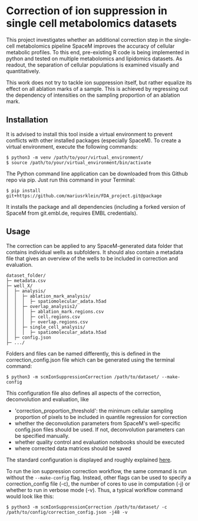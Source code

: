 # Correction of ion suppression in single cell metabolomics datasets

This project investigates whether an additional correction step in the single-cell metabolomics pipeline SpaceM improves the accuracy of cellular metabolic profiles. To this end, pre-existing R code is being implemented in python and tested on multiple metabolomics and lipidomics datasets. As readout, the separation of cellular populations is examined visually and quantitatively.

This work does not try to tackle ion suppression itself, but rather equalize its effect on all ablation marks of a sample. This is achieved by regressing out the dependency of intensities on the sampling proportion of an ablation mark.


## Installation

It is advised to install this tool inside a virtual environment to prevent conflicts with other installed packages (especially SpaceM).
To create a virtual environment, execute the following commands:

```
$ python3 -m venv /path/to/your/virtual_environment/
$ source /path/to/your/virtual_environment/bin/activate
```

The Python command line application can be downloaded from this Github repo via pip. Just run this command in your Terminal:
```
$ pip install git+https://github.com/mariusrklein/FDA_project.git@package
```

It installs the package and all dependencies (including a forked version of SpaceM from git.embl.de, requires EMBL credentials).

## Usage

The correction can be applied to any SpaceM-generated data folder that contains individual wells as subfolders. It should also contain a metadata file that gives an overview of the wells to be included in correction and evaluation.

```
dataset_folder/
├─ metadata.csv
├─ well_X/
│  ├─ analysis/
│  │  ├─ ablation_mark_analysis/
│  │  │  ├─ spatiomolecular_adata.h5ad
│  │  ├─ overlap_analysis2/
│  │  │  ├─ ablation_mark.regions.csv
│  │  │  ├─ cell.regions.csv
│  │  │  ├─ overlap.regions.csv
│  │  ├─ single_cell_analysis/
│  │  │  ├─ spatiomolecular_adata.h5ad
│  ├─ config.json
├─ .../
```

Folders and files can be named differently, this is defined in the correction_config.json file which can be generated using the terminal command:

```
$ python3 -m scmIonSuppressionCorrection /path/to/dataset/ --make-config
```
This configuration file also defines all aspects of the correction, deconvolution and evaluation, like 

 - 'correction_proportion_threshold': the minimum cellular sampling proportion of pixels to be included in quantile regression for correction
 - whether the deconvolution parameters from SpaceM's well-specific config.json files should be used. If not, deconvolution parameters can be specified manually.
 - whether quality control and evaluation notebooks should be executed
 - where corrected data matrices should be saved

 The standard configuration is displayed and roughly explained [here](https://github.com/mariusrklein/FDA_project/blob/package/scmIonSuppressionCorrection/src/const.py).

To run the ion suppression correction workflow, the same command is run without the `--make-config` flag.
Instead, other flags can be used to specify a correction_config file (-c), the number of cores to use in computation (-j) or whether to run in verbose mode (-v).
Thus, a typical workflow command would look like this:

```
$ python3 -m scmIonSuppressionCorrection /path/to/dataset/ -c /path/to/config/correction_config.json -j48 -v
```



